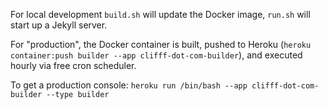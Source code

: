For local development `build.sh` will update the Docker image, `run.sh` will start up a Jekyll server.

For "production", the Docker container is built, pushed to Heroku
(`heroku container:push builder --app clifff-dot-com-builder`), and executed
hourly via free cron scheduler.

To get a production console:  `heroku run /bin/bash --app clifff-dot-com-builder --type builder`
